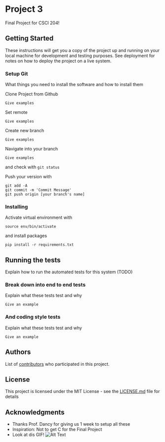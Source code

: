 # Project 3

Final Project for CSCI 204!

## Getting Started

These instructions will get you a copy of the project up and running on your local machine for development and testing purposes. See deployment for notes on how to deploy the project on a live system.

### Setup Git

What things you need to install the software and how to install them

Clone Project from Github

```
Give examples
```

Set remote

```
Give examples
```

Create new branch

```
Give examples
```

Navigate into your branch

```
Give examples
```

and check with ```git status```

Push your version with

```
git add -A
git commit -m 'Commit Message'
git push origin [your branch's name]
```

### Installing

Activate virtual environment with

```
source env/bin/activate
```

and install packages

```
pip install -r requirements.txt
```

## Running the tests

Explain how to run the automated tests for this system (TODO)

### Break down into end to end tests

Explain what these tests test and why

```
Give an example
```

### And coding style tests

Explain what these tests test and why

```
Give an example
```

## Authors

List of [contributors](https://github.com/sontungtran/CS204-Project3/graphs/contributors) who participated in this project.

## License

This project is licensed under the MIT License - see the [LICENSE.md](LICENSE.md) file for details

## Acknowledgments

* Thanks Prof. Dancy for giving us 1 week to setup all these
* Inspiration: Not to get C for the Final Project
* Look at dis GIF! ![Alt Text](https://media.giphy.com/media/vFKqnCdLPNOKc/giphy.gif)
